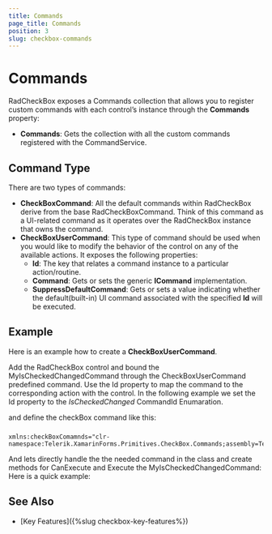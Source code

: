 ```yaml
---
title: Commands
page_title: Commands
position: 3
slug: checkbox-commands
---
```


# Commands

RadCheckBox exposes a Commands collection that allows you to register custom commands with each control’s instance through the **Commands** property:

* **Commands**: Gets the collection with all the custom commands registered with the CommandService.

## Command Type

There are two types of commands:

* **CheckBoxCommand**: All the default commands within RadCheckBox derive from the base RadCheckBoxCommand. Think of this command as a UI-related command as it operates over the RadCheckBox instance that owns the command.
* **CheckBoxUserCommand**: This type of command should be used when you would like to modify the behavior of the control on any of the available actions. It exposes the following properties:
	* **Id**: The key that relates a command instance to a particular action/routine.
	* **Command**: Gets or sets the generic **ICommand** implementation.
	* **SuppressDefaultCommand**: Gets or sets a value indicating whether the default(built-in) UI command associated with the specified **Id** will be executed.

## Example

Here is an example how to create a **CheckBoxUserCommand**.

Add the RadCheckBox control and bound the MyIsCheckedChangedCommand through the CheckBoxUserCommand predefined command. Use the Id property to map the command to the corresponding action with the control. In the following example we set the Id property to the *IsCheckedChanged* CommandId Enumaration.

<snippet id='checkbox-commands-xaml'/>

and define the checkBox command like this:

###
	xmlns:checkBoxComamnds="clr-namespace:Telerik.XamarinForms.Primitives.CheckBox.Commands;assembly=Telerik.XamarinForms.Primitives"

And lets directly handle the the needed command in the class and create methods for CanExecute and Execute the MyIsCheckedChangedCommand: Here is a quick example: 

<snippet id='checkbox-commands-csharp'/>

## See Also

- [Key Features]({%slug checkbox-key-features%})
